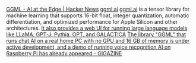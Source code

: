 
[GGML - AI at the Edge | Hacker News](https://news.ycombinator.com/item?id=36215651)
[ggml.ai](https://ggml.ai/)
[ggml.ai](https://github.com/ggerganov/ggml)
is a tensor library for machine learning that supports 16-bit float, integer quantization, automatic differentiation, and optimized performance for Apple Silicon and other architectures.
[It also provides a web UI for running large language models like LLaMA, GPT-J, Pythia, OPT, and GALACTICA](https://gigazine.net/news/20230607-ggml/)
[The library "GGML" that runs chat AI on a real home PC with no GPU and 16 GB of memory is under active development, and a demo of running voice recognition AI on Raspberry Pi has already appeared - GIGAZINE](https://gigazine.net/news/20230607-ggml/)

